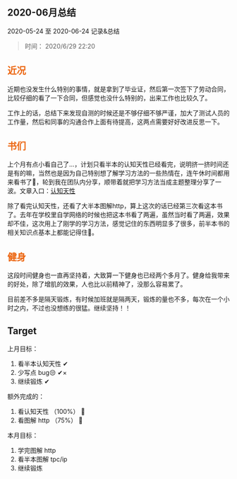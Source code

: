 ## 2020-06月总结

2020-05-24 至 2020-06-24 记录&总结
 
> 时间： 2020/6/29 22:20

## <span class="important-font">近况</span>

近期也没发生什么特别的事情，就是拿到了毕业证，然后第一次签下了劳动合同，比较仔细的看了一下合同，但感觉也没什么特别的，出来工作也比较久了。

工作上的话，总结下来发现自测的时候还是不够仔细不够严谨，加大了测试人员的工作量，然后和同事的沟通合作上面有待提高，这两点需要好好改进反思一下。

## <span class="important-font">书们</span>

上个月有点小看自己了...，计划只看半本的认知天性已经看完，说明挤一挤时间还是有的嘛，当然也是因为自己特别想了解学习方法的一些热情在，连午休时间都用来看书了🤨，轮到我在团队内分享，顺带着就把学习方法当成主题整理分享了一波。文章入口：[认知天性](/article/其他/学习方法梳理.html)

除了看完认知天性，还看了大半本图解http，算上这次的话已经第三次看这本书了。去年在学校里自学网络的时候也把这本书看了两遍，虽然当时看了两遍，效果却不佳，这次用上了刚学的学习方法，感觉记住的东西明显多了很多，前半本书的相关知识点基本上都能记得住😤。

## <span class="important-font">健身</span>

这段时间健身也一直再坚持着，大致算一下健身也已经两个多月了。健身给我带来的好处，除了增肌的效果，人也比以前精神了，没那么容易累了。

目前差不多是隔天锻炼，有时候加班就是隔两天，锻炼的量也不多，每次在一个小时之内，不过也没想练的很猛。继续坚持！！

## Target

上月目标：
1. 看半本认知天性 ✔
2. 少写点 bug😒 ✔×
3. 继续锻炼 ✔

额外完成的：
1. 看认知天性 （100%） 💨
2. 看图解 http （75%） 💨

本月目标：
1. 学完图解 http
2. 看半本图解 tpc/ip
3. 继续锻炼

<style>
.important-font {
    color:#ec6611;
    font-weight:bold;
}
</style>
